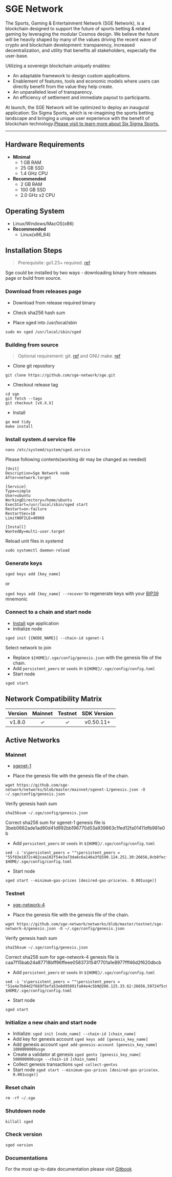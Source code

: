 # SGE Network

The Sports, Gaming & Entertainment Network (SGE Network), is a blockchain
designed to support the future of sports betting & related gaming by
leveraging the modular Cosmos design. We believe the future will be heavily shaped by many of the values driving the recent wave of crypto and blockchain development: transparency, increased decentralization, and utility that benefits all stakeholders, especially the user-base.

Utilizing a sovereign blockchain uniquely enables:

- An adaptable framework to design custom applications.
- Enablement of features, tools and economic models where users can directly benefit from the value they help create.
- An unparalleled level of transparency.
- An efficiency of settlement and immediate payout to participants.

At launch, the SGE Network will be optimized to deploy an inaugural application: Six Sigma Sports, which is re-imagining the sports betting landscape and bringing a unique user experience with the benefit of blockchain technology.[Please visit to learn more about Six Sigma Sports.](https://sixsigmasports.io/)

---

## Hardware Requirements

- **Minimal**
  - 1 GB RAM
  - 25 GB SSD
  - 1.4 GHz CPU
- **Recommended**
  - 2 GB RAM
  - 100 GB SSD
  - 2.0 GHz x2 CPU

## Operating System

- Linux/Windows/MacOS(x86)
- **Recommended**
  - Linux(x86_64)

## Installation Steps
>
>Prerequisite: go1.23+ required. [ref](https://golang.org/doc/install)

Sge could be installed by two ways - downloading binary from releases page or build from source.

### Download from releases page

- Download from release required binary

- Check sha256 hash sum

- Place sged into /usr/local/sbin

```shell
sudo mv sged /usr/local/sbin/sged
```

### Building from source
>
>Optional requirement: git. [ref](https://github.com/git/git) and GNU make. [ref](https://www.gnu.org/software/make/manual/html_node/index.html)

- Clone git repository

```shell
git clone https://github.com/sge-network/sge.git
```

- Checkout release tag

```shell
cd sge
git fetch --tags
git checkout [vX.X.X]
```

- Install

```shell
go mod tidy
make install
```

### Install system.d service file

```shell
nano /etc/systemd/system/sged.service
```

Please following contents(working dir may be changed as needed)

```systemd
[Unit]
Description=Sge Network node
After=network.target

[Service]
Type=simple
User=ubuntu
WorkingDirectory=/home/ubuntu
ExecStart=/usr/local/sbin/sged start
Restart=on-failure
RestartSec=10
LimitNOFILE=40960

[Install]
WantedBy=multi-user.target
```

Reload unit files in systemd

```shell
sudo systemctl daemon-reload
```

### Generate keys

`sged keys add [key_name]`

or

`sged keys add [key_name] --recover` to regenerate keys with your [BIP39](https://github.com/bitcoin/bips/tree/master/bip-0039) mnemonic

### Connect to a chain and start node

- [Install](#installation-steps) sge application
- Initialize node

```shell
sged init {{NODE_NAME}} --chain-id sgenet-1
```

Select network to join

- Replace `${HOME}/.sge/config/genesis.json` with the genesis file of the chain.
- Add `persistent_peers` or `seeds` in `${HOME}/.sge/config/config.toml`
- Start node

```shell
sged start
```

## Network Compatibility Matrix

| Version | Mainnet | Testnet | SDK Version |
|:-------:|:-------:|:-------:|:-----------:|
|  v1.8.0 |    ✓    |    ✓    |   v0.50.11+ |

## Active Networks

### Mainnet

- [sgenet-1](https://github.com/sge-network/networks/tree/master/mainnet/sgenet-1)

- Place the genesis file with the genesis file of the chain.

```shell
wget https://github.com/sge-network/networks/blob/master/mainnet/sgenet-1/genesis.json -O ~/.sge/config/genesis.json
```

Verify genesis hash sum

```shell
sha256sum ~/.sge/config/genesis.json
```

Correct sha256 sum for sgenet-1 genesis file is 3beb0662ade1ad80d41d992bb196770d53a939863c1fed12fa01411dfb981e0b

- Add `persistent_peers` or `seeds` in `${HOME}/.sge/config/config.toml`

```shell
sed -i 's\persistent_peers = ""\persistent_peers = "55f83e1872c482caa102f54e3a73da6c6a146a3f@190.124.251.30:26656,8cb8fecf6470ceaba3f2e7b7c3442b19bd692dea@34.168.149.213:26656,be9721fb11f2ace5b59d26710b4a0d5467ddc8c9@136.243.67.44:17756,d09a5df7a13c758928ab1de0dc7342cab2e7b686@74.50.74.98:36656,401a4986e78fe74dd7ead9363463ba4c704d8759@38.146.3.183:17756,6aa15d14b1e7dadb1923e5701b22c6e370612c29@136.243.67.189:17756,033d3698baf8488429cf2af86ce7d7ad81780a39@[2001:bc8:702:1841::226]:26656,6e0bfbf0c69e60158b310783d129141f88a3c228@5.181.190.81:26656,af9d9bd15ca597eb77dab73c56b0ae51bafcbb28@142.132.202.86:16656,88f341a9670494c3d529934dc578eec1b00f4aa1@141.94.168.85:26656,a44284e563c31676f1c06ff08315d9642e0a6f59@103.230.87.171:26656,17da9d2fea9d6d431d390c3b9575547d8881da2b@185.16.39.190:11156"\g' $HOME/.sge/config/config.toml
```

- Start node

```shell
sged start --minimum-gas-prices [desired-gas-price(ex. 0.001usge)]
```

### Testnet

- [sge-network-4](https://github.com/sge-network/networks/tree/master/testnet/sge-network-4)

- Place the genesis file  with the genesis file of the chain.

```shell
wget https://github.com/sge-network/networks/blob/master/testnet/sge-network-4/genesis.json -O ~/.sge/config/genesis.json
```

Verify genesis hash sum

```shell
sha256sum ~/.sge/config/genesis.json
```

Correct sha256 sum for sge-network-4 genesis file is caa7f15bab24a87718bff96ffeee058373154f7701a1e8977fff46d2f620dbcb

- Add `persistent_peers` or `seeds` in `${HOME}/.sge/config/config.toml`

```shell
sed -i 's\persistent_peers = ""\persistent_peers = "51e4e7b04d2f669f5efa53e8d95891fa04e4c5b9@206.125.33.62:26656,59724f5c6232b1d10507e08b9a9f2ff14181a779@51.195.61.9:20656,7f06552a64b0eed2c4ebd15003a360dbb752e9ce@50.19.180.153:26656,1ae72dbbd1e0143cf2a69441e45eec6dc9212410@52.44.14.245:26656,1e5f1fa5725ab5e09209b7935c6ea3f57b2711ed@[2a01:4f9:1a:9462::3]:26656,13408a5d533afc428a235aa7f58915302c3fccb6@185.246.86.199:26656,7bd23b2967a99b19800282c34b5f509ada38c9ab@52.44.14.245:26656,a37dfffae53ba7a80ef1a54c6906c2072985a3ee@65.108.2.41:56656,476a6214e6abbf038f1e489a3062d62e243150b3@147.135.105.3:26656,1d8dd9667f7a5e83370603fc635a0f0ed7a360d1@50.19.180.153:26656,94f40d2af393be3751518e15818c445632a712a4@84.46.246.109:26656,f5a8e867ae61da981adfb2e142555064694ef541@57.128.37.47:26656,3819c7aebf9ec5f3694747ea3c061b91f555c590@148.251.177.108:17756,58556b5fb572e20d41ce686149ab7b1646ad63a9@65.108.15.170:26656,02ed7e4128bf0bc72a69696aa9157234e0f1e39e@38.146.3.184:17256,e6ad3d00958fafd19f15fa3f151dac8dd8d48c80@5.42.76.30:26656"\g' $HOME/.sge/config/config.toml
```

- Start node

```shell
sged start
```

### Initialize a new chain and start node

- Initialize: `sged init [node_name] --chain-id [chain_name]`
- Add key for genesis account `sged keys add [genesis_key_name]`
- Add genesis account `sged add-genesis-account [genesis_key_name] 1000000000usge`
- Create a validator at genesis `sged gentx [genesis_key_name] 500000000usge --chain-id [chain_name]`
- Collect genesis transactions `sged collect-gentxs`
- Start node `sged start --minimum-gas-prices [desired-gas-price(ex. 0.001usge)]`

### Reset chain

```shell
rm -rf ~/.sge
```

### Shutdown node

```shell
killall sged
```

### Check version

```shell
sged version
```

### Documentations

For the most up-to-date documentation please visit [Gitbook](https://sgenetwork.gitbook.io/documentation-1/)
